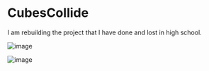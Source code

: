 # CubesCollide
I am rebuilding the project that I have done and lost in high school.

![image](https://github.com/alisariaslan/CubesCollide/assets/36519570/847bd130-53ea-4851-99b3-648e59a698f4)

![image](https://github.com/alisariaslan/CubesCollide/assets/36519570/1d1615c1-c1c2-4c74-8129-3735bd22f7ec)
